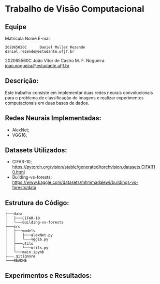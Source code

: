 # Trabalho de Visão Computacional

## Equipe

Matrícula       Nome                                E-mail
```
202065020C      Daniel Muller Rezende               daniel.rezende@estudante.ufjf.br
```
202065560C      João Vítor de Castro M. F. Nogueira joao.nogueira@estudante.ufjf.br
## Descrição:
Este trabalho consiste em implementar duas redes neurais convolucionais para o problema de classificação de imagens e realizar experimentos computacionais em duas bases de dados. 

## Redes Neurais Implementadas:

- AlexNet;
- VGG16;

## Datasets Utilizados:

- CIFAR-10; https://pytorch.org/vision/stable/generated/torchvision.datasets.CIFAR10.html
- Building-vs-forests; https://www.kaggle.com/datasets/mhmmadalewi/buildings-vs-forests/data


## Estrutura do Código:

```
├───data
│   ├───CIFAR-10
│   └───Building-vs-forests
├───src
│   ├───models
│   │   ├───alexNet.py
│   │   └───vgg16.py
│   ├───utils
│   │   └───utils.py
│   └───main.ipynb
├───.gitignore
└───README
```

## Experimentos e Resultados:

```

```

